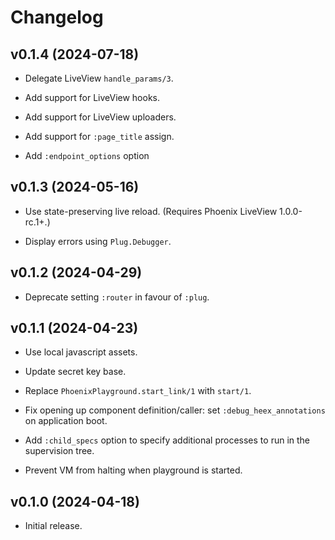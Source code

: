 # Changelog

## v0.1.4 (2024-07-18)

  * Delegate LiveView `handle_params/3`.

  * Add support for LiveView hooks.

  * Add support for LiveView uploaders.

  * Add support for `:page_title` assign.

  * Add `:endpoint_options` option

## v0.1.3 (2024-05-16)

  * Use state-preserving live reload. (Requires Phoenix LiveView 1.0.0-rc.1+.)

  * Display errors using `Plug.Debugger`.

## v0.1.2 (2024-04-29)

  * Deprecate setting `:router` in favour of `:plug`.

## v0.1.1 (2024-04-23)

  * Use local javascript assets.

  * Update secret key base.

  * Replace `PhoenixPlayground.start_link/1` with `start/1`.

  * Fix opening up component definition/caller: set `:debug_heex_annotations` on application boot.

  * Add `:child_specs` option to specify additional processes to run in the supervision tree.

  * Prevent VM from halting when playground is started.

## v0.1.0 (2024-04-18)

  * Initial release.
